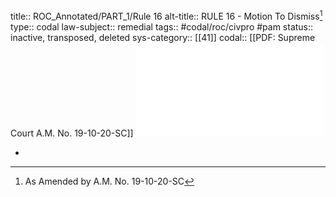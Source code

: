 title:: ROC_Annotated/PART_1/Rule 16
alt-title:: RULE 16 - Motion To Dismiss[^1]
type:: codal
law-subject:: remedial
tags:: #codal/roc/civpro #pam
status:: inactive, transposed, deleted
sys-category:: [[41]]
codal:: [[PDF: Supreme Court A.M. No. 19-10-20-SC]] ![A.M._No._19-10-20-SC.pdf](../assets/A.M._No._19-10-20-SC_1655476883061_0.pdf)

- [^1]: As Amended by A.M. No. 19-10-20-SC